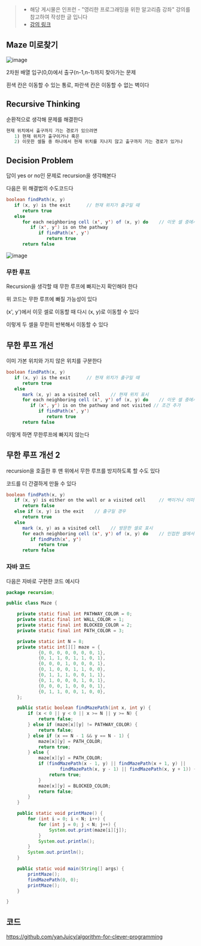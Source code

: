 > - 해당 게시물은 인프런 - "영리한 프로그래밍을 위한 알고리즘 강좌" 강의를 참고하여 작성한 글 입니다
> - [강의 링크](https://www.inflearn.com/course/%EC%95%8C%EA%B3%A0%EB%A6%AC%EC%A6%98-%EA%B0%95%EC%A2%8C/dashboard)


## Maze 미로찾기

![image](https://github.com/yanJuicy/blog/assets/43159295/ae766b0b-dee6-455b-ae23-4012059bac61)

2차원 배열 입구(0,0)에서 출구(n-1,n-1)까지 찾아가는 문제

흰색 칸은 이동할 수 있는 통로, 파란색 칸은 이동할 수 없는 벽이다


## Recursive Thinking

순환적으로 생각해 문제를 해결한다

```Java
현재 위치에서 출구까지 가는 경로가 있으려면
   1) 현재 위치가 출구이거나 혹은
   2) 이웃한 셀들 중 하나에서 현재 위치를 지나지 않고 출구까지 가는 경로가 있거나
```

## Decision Problem
답이 yes or no인 문제로 recursion을 생각해본다

다음은 위 해결법의 수도코드다

```Java
boolean findPath(x, y)
   if (x, y) is the exit      // 현재 위치가 출구일 때
      return true
   else
      for each neighboring cell (x', y') of (x, y) do    // 이웃 셀 중에서 출구까지 경로 찾기
         if (x', y') is on the pathway
            if findPath(x', y')
               return true
      return false
```

![image](https://github.com/yanJuicy/blog/assets/43159295/308aed69-f3ab-4333-92b8-510cecf4ecc2)


### 무한 루프
Recursion을 생각할 때 무한 루프에 빠지는지 확인해야 한다

위 코드는 무한 루프에 빠질 가능성이 있다

(x', y')에서 이웃 셀로 이동할 때 다시 (x, y)로 이동할 수 있다

이렇게 두 셀을 무한히 반복해서 이동할 수 있다


## 무한 루프 개선
이미 가본 위치와 가지 않은 위치를 구분한다

```Java
boolean findPath(x, y)
   if (x, y) is the exit      // 현재 위치가 출구일 때
      return true
   else
      mark (x, y) as a visited cell    // 현재 위치 표시
      for each neighboring cell (x', y') of (x, y) do    // 이웃 셀 중에서 출구까지 경로 찾기
         if (x', y') is on the pathway and not visited // 조건 추가
            if findPath(x', y')
               return true
      return false
```

이렇게 하면 무한루프에 빠지지 않는다


## 무한 루프 개선 2

recursion을 호출한 후 맨 위에서 무한 루프를 방지하도록 할 수도 있다

코드를 더 간결하게 만들 수 있다

```Java
boolean findPath(x, y)
   if (x, y) is either on the wall or a visited cell     // 벽이거나 이미 방문한 셀
      return false
   else if (x, y) is the exit    // 출구일 경우
      return true
   else
      mark (x, y) as a visited cell    // 방문한 셀로 표시
      for each neighboring cell (x', y') of (x, y) do    // 인접한 셀에서 출구 찾기
         if findPath(x', y')
            return true
      return false
```

### 자바 코드

다음은 자바로 구현한 코드 예시다

```Java
package recursion;

public class Maze {

    private static final int PATHWAY_COLOR = 0;
    private static final int WALL_COLOR = 1;
    private static final int BLOCKED_COLOR = 2;
    private static final int PATH_COLOR = 3;

    private static int N = 8;
    private static int[][] maze = {
            {0, 0, 0, 0, 0, 0, 0, 1},
            {0, 1, 1, 0, 1, 1, 0, 1},
            {0, 0, 0, 1, 0, 0, 0, 1},
            {0, 1, 0, 0, 1, 1, 0, 0},
            {0, 1, 1, 1, 0, 0, 1, 1},
            {0, 1, 0, 0, 0, 1, 0, 1},
            {0, 0, 0, 1, 0, 0, 0, 1},
            {0, 1, 1, 0, 0, 1, 0, 0},
    };

    public static boolean findMazePath(int x, int y) {
        if (x < 0 || y < 0 || x >= N || y >= N) {
            return false;
        } else if (maze[x][y] != PATHWAY_COLOR) {
            return false;
        } else if (x == N - 1 && y == N - 1) {
            maze[x][y] = PATH_COLOR;
            return true;
        } else {
            maze[x][y] = PATH_COLOR;
            if (findMazePath(x - 1, y) || findMazePath(x + 1, y) ||
                    findMazePath(x, y - 1) || findMazePath(x, y + 1)) {
                return true;
            }
            maze[x][y] = BLOCKED_COLOR;
            return false;
        }
    }

    public static void printMaze() {
        for (int i = 0; i < N; i++) {
            for (int j = 0; j < N; j++) {
                System.out.print(maze[i][j]);
            }
            System.out.println();
        }
        System.out.println();
    }

    public static void main(String[] args) {
        printMaze();
        findMazePath(0, 0);
        printMaze();
    }

}
```

## 코드

https://github.com/yanJuicy/algorithm-for-clever-programming

